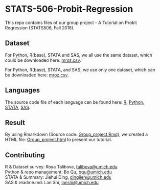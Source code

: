 # STATS-506-Probit-Regression

This repo contains files of our  group project - A Tutorial on Probit Regression (STATS506, Fall 2018).

## Dataset

For Python, R(base), STATA and SAS, we all use the same dataset, which could be downloaded here: [mroz.csv](https://vincentarelbundock.github.io/Rdatasets/csv/carData/Mroz.csv).    

For  Python, R(base), STATA, and SAS, we use only one dataset, which can be downloaded here: [mroz.csv](https://vincentarelbundock.github.io/Rdatasets/csv/carData/Mroz.csv).    

## Languages 
The source code file of each language can be found here:
[R](https://github.com/boboququ/STATS-506-Probit-Regression/blob/talibova-patch-1/Group_project.R),
[Python](https://github.com/boboququ/STATS-506-Probit-Regression/tree/talibova-patch-1/Python),
[STATA](https://github.com/boboququ/STATS-506-Probit-Regression/blob/talibova-patch-1/Stata/Stata_probit.do),
[SAS](https://github.com/boboququ/STATS-506-Probit-Regression/blob/master/SAS/mroz_ls.sas).

## Result
By using Rmarkdown (Source code: [Group_project.Rmd](https://github.com/boboququ/STATS-506-Probit-Regression/blob/talibova-patch-1/Group_project.Rmd)), we created a HTML file: [Group_project.html](https://github.com/boboququ/STATS-506-Probit-Regression/blob/talibova-patch-1/Group_project.html) to present our tutorial.

## Contributing
R & Dataset survey: Roya Talibova, <talibova@umich.edu>   
Python & repo management: Bo Qu, <bqu@umich.edu>   
STATA & Summary: Jiehui Ding, <dingjieh@umich.edu>   
SAS & readme.md: Lan Shi, <lanshi@umich.edu>   
